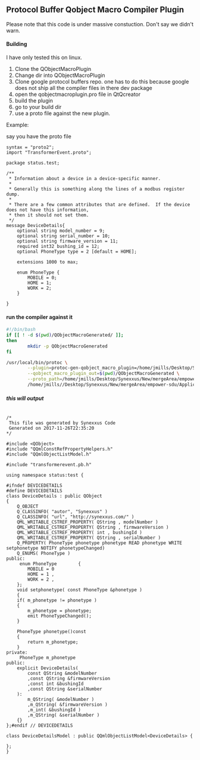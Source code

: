 ## Protocol Buffer Qobject Macro Compiler Plugin

Please note that this code is under massive constuction.
Don't say we didn't warn.

#### Building

I have only tested this on linux.

1) Clone the QObjectMacroPlugin
2) Change dir into QObjectMacroPlugin
3) Clone google protocol buffers repo. one has to do this because google does not ship all the compiler files in there dev package
4) open the qobjectmacroplugin.pro file in QtQcreator
5) build the plugin
6) go to your build dir
7) use a proto file against the new plugin.

Example:

say you have the proto file

````
syntax = "proto2";
import "TransformerEvent.proto";

package status.test;

/**
 * Information about a device in a device-specific manner.
 *
 * Generally this is something along the lines of a modbus register dump.
 *
 * There are a few common attributes that are defined.  If the device does not have this information,
 * then it should not set them.
 */
message DeviceDetails{
    optional string model_number = 9;
    optional string serial_number = 10;
    optional string firmware_version = 11;
    required int32 bushing_id = 12;
    optional PhoneType type = 2 [default = HOME];

    extensions 1000 to max;

    enum PhoneType {
        MOBILE = 0;
        HOME = 1;
        WORK = 2;
    }

}
````

#### run the compiler against it

````bash
#!/bin/bash
if [[ ! -d $(pwd)/QObjectMacroGenerated/ ]];
then
        mkdir -p QObjectMacroGenerated
fi

/usr/local/bin/protoc \
        --plugin=protoc-gen-qobject_macro_plugin=/home/jmills/Desktop/Synexxus/New/mergeArea/empower-sdu/Application/build-qobject_macro_plugin-Qt_5_8_GCC-Debug/qobject_macro_plugin \
        --qobject_macro_plugin_out=$(pwd)/QObjectMacroGenerated \
        --proto_path=/home/jmills/Desktop/Synexxus/New/mergeArea/empower-sdu/Application/build-qobject_macro_plugin-Qt_5_8_GCC-Debug \
        /home/jmills//Desktop/Synexxus/New/mergeArea/empower-sdu/Application/build-qobject_macro_plugin-Qt_5_8_GCC-Debug/msg1.proto
````


##### this will output
````qt

/*
 This file was generated by Synexxus Code
 Generated on 2017-11-26T22:35:20
*/

#include <QObject>
#include "QQmlConstRefPropertyHelpers.h"
#include "QQmlObjectListModel.h"

#include "transformerevent.pb.h"

using namespace status:test {

#ifndef DEVICEDETAILS
#define DEVICEDETAILS
class DeviceDetails : public QObject
{
    Q_OBJECT
    Q_CLASSINFO( "autor", "Synexxus" )
    Q_CLASSINFO( "url", "http://synexxus.com/" )
    QML_WRITABLE_CSTREF_PROPERTY( QString , modelNumber )
    QML_WRITABLE_CSTREF_PROPERTY( QString , firmwareVersion )
    QML_WRITABLE_CSTREF_PROPERTY( int , bushingId )
    QML_WRITABLE_CSTREF_PROPERTY( QString , serialNumber )
    Q_PROPERTY( PhoneType phonetype phonetype READ phonetype WRITE setphonetype NOTIFY phonetypeChanged)
    Q_ENUMS( PhoneType )
public:
     enum PhoneType        {
        MOBILE = 0
        HOME = 1 ,
        WORK = 2 ,
    };
    void setphonetype( const PhoneType &phonetype )
    {
    if( m_phonetype != phonetype )
    {
        m_phonetype = phonetype;
        emit PhoneTypeChanged();
    }

    PhoneType phonetype()const
    {
        return m_phonetype;
    }
private:
     PhoneType m_phonetype
public:
    explicit DeviceDetails(
        const QString &modelNumber
        ,const QString &firmwareVersion
        ,const int &bushingId
        ,const QString &serialNumber
    ):
        m_QString( &modelNumber )
        ,m_QString( &firmwareVersion )
        ,m_int( &bushingId )
        ,m_QString( &serialNumber )
    {}
};#endif // DEVICEDETAILS

class DeviceDetailsModel : public QQmlObjectListModel<DeviceDetails> {

};
}

````
